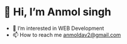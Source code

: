 # 👋 Hi, I’m Anmol singh
- 👀 I’m interested in WEB Development
- 📫 How to reach me anmoldav2@gmail.com

<!---
anmolsingh08/anmolsingh08 is a ✨ special ✨ repository because its `README.md` (this file) appears on your GitHub profile.
You can click the Preview link to take a look at your changes.
--->
